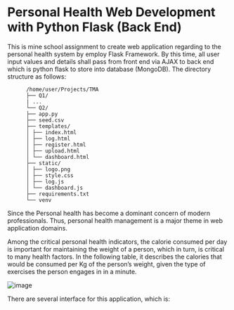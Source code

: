 # Personal Health Web Development with Python Flask (Back End)
This is mine school assignment to create web application regarding to the personal health system by employ Flask Framework. By this time, all user input values and details shall pass from front end via AJAX to back end which is python flask to store into database (MongoDB). The directory structure as follows:

          /home/user/Projects/TMA
          ├── Q1/
          | ...
          └── Q2/
          ├── app.py
          ├── seed.csv
          ├── templates/
          │ ├── index.html
          │ ├── log.html
          │ ├── register.html
          │ ├── upload.html
          │ └── dashboard.html
          ├── static/
          │ ├── logo.png
          │ ├── style.css
          │ ├── log.js
          │ └── dashboard.js
          ├── requirements.txt
          └── venv


Since the Personal health has become a dominant concern of modern professionals. Thus, personal health management is a major theme in web application domains. 

Among the critical personal health indicators, the calorie consumed per day is important for maintaining the weight of a person, which in turn, is critical to many health factors. In the following table, it describes the calories that would be consumed per Kg of the person’s weight, given the type of exercises the person engages in in a minute.


![image](https://user-images.githubusercontent.com/59326036/134159135-407e3bff-8494-4a45-bcb9-bf29ab3afd01.png)

There are several interface for this application, which is:
